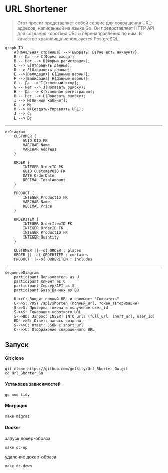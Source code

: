 # URL Shortener

>Этот проект представляет собой сервис для сокращения URL-адресов, написанный на языке Go. Он предоставляет HTTP API для создания коротких URL и перенаправления по ним. В качестве хранилища используется PostgreSQL.

```mermaid
graph TD
    A[Начальная страница] -->|Выбрать| B{Уже есть аккаунт?};
    B -- Да --> C(Форма входа);
    B -- Нет --> D(Форма регистрации);
    C --> E[Отправить данные];
    D --> F[Отправить данные];
    E -->|Валидация| G{Данные верны?};
    F -->|Валидация| H{Данные верны?};
    G -- Да --> I[Успешный вход];
    G -- Нет --> J(Показать ошибку);
    H -- Да --> K[Успешная регистрация];
    H -- Нет --> L(Показать ошибку);
    I --> M[Личный кабинет];
    K --> M;
    M --> N(Создать/Управлять URL);
    J --> C;
    L --> D;
```

-----

```mermaid
erDiagram
    CUSTOMER {
        GUID OID PK
        VARCHAR Name
        VARCHAR Address
    }

    ORDER {
        INTEGER OrderID PK
        GUID CustomerOID FK
        DATE OrderDate
        DECIMAL TotalAmount
    }

    PRODUCT {
        INTEGER ProductID PK
        VARCHAR Name
        DECIMAL Price
    }

    ORDERITEM {
        INTEGER OrderItemID PK
        INTEGER OrderID FK
        INTEGER ProductID FK
        INTEGER Quantity
    }

    CUSTOMER ||--o{ ORDER : places
    ORDER ||--o{ ORDERITEM : contains
    PRODUCT ||--o{ ORDERITEM : includes
```

------

```mermaid
sequenceDiagram
    participant Пользователь as U
    participant Клиент as C
    participant Сервер/API as S
    participant База_Данных as BD

    U->>C: Вводит полный URL и нажимает "Сократить"
    C->>S: POST /api/shorten (полный_url, токен_авторизации)
    S->>S: Проверка токена и получение user_id
    S->>S: Генерация короткого URL
    S->>BD: Запрос: INSERT INTO urls (full_url, short_url, user_id)
    BD-->>S: Ответ: запись создана
    S-->>C: Ответ: JSON с short_url
    C-->>U: Отображение сокращенного URL
```

## Запуск

#### **Git clone**

```shell
git clone https://github.com/golkity/Url_Shorter_Go.git
cd Url_Shorter_Go
```

#### Установка зависимостей

```shell
go mod tidy
```

#### Миграция

```shell
make migrat
```

#### Docker

запуск докер-образа

```shell
make dc-up
```

удаление докер-образа

```shell
make dc-down
```

